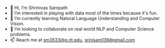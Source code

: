 - 👋 Hi, I’m Shrinivas Sampath
- 👀 I’m interested in playing with data most of the times because it's fun.
- 🌱 I’m currently learning Natural Language Understanding and Computer Vision.
- 💞️ I’m looking to collaborate on real world NLP and Computer Science problems.
- 📫 Reach me at sm3533@g.rit.edu, srinisam139@gmail.com

<!---
srinisam139/srinisam139 is a ✨ special ✨ repository because its `README.md` (this file) appears on your GitHub profile.
You can click the Preview link to take a look at your changes.
--->
